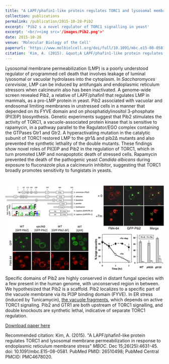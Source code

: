 ```yaml
---
title: "A LAPF/phafin1-like protein regulates TORC1 and lysosomal membrane permeabilization in response to endoplasmic reticulum membrane stress"
collection: publications
permalink: /publication/2015-10-28-Pib2
excerpt: 'Pib2 s a novel regulator of TORC1 signalling in yeast'
excerpt: '<br/><img src='/images/Pib2.png'>'
date: 2015-10-28
venue: 'Molecular Biology of the Cell'
paperurl: 'https://www.molbiolcell.org/doi/full/10.1091/mbc.e15-08-0581'
citation: 'Kim, A. (2015). &quot;A LAPF/phafin1-like protein regulates TORC1 and lysosomal membrane permeabilization in response to endoplasmic reticulum membrane stress&quot; <i>MBOC</i>. Dec 15;26(25):4631-45. doi: 10.1091/mbc.E15-08-0581. PubMed PMID: 26510498; PubMed Central PMCID: PMC4678020.'
---
```

Lysosomal membrane permeabilization (LMP) is a poorly understood regulator of programmed cell death that involves leakage of luminal lysosomal or vacuolar hydrolases into the cytoplasm. In <i>Saccharomyces cerevisiae</i>, LMP can be induced by antifungals and endoplasmic reticulum stressors when calcineurin also has been inactivated. A genome-wide screen revealed Pib2, a relative of LAPF/phafin1 that regulates LMP in mammals, as a pro-LMP protein in yeast. Pib2 associated with vacuolar and endosomal limiting membranes in unstressed cells in a manner that depended on its FYVE domain and on phosphatidylinositol 3-phosphate (PI(3)P) biosynthesis. Genetic experiments suggest that Pib2 stimulates the activity of TORC1, a vacuole-associated protein kinase that is sensitive to rapamycin, in a pathway parallel to the Ragulator/EGO complex containing the GTPases Gtr1 and Gtr2. A hyperactivating mutation in the catalytic subunit of TORC1 restored LMP to the gtr1∆ and pib2∆ mutants and also prevented the synthetic lethality of the double mutants. These findings show novel roles of PI(3)P and Pib2 in the regulation of TORC1, which in turn promoted LMP and nonapoptotic death of stressed cells. Rapamycin prevented the death of the pathogenic yeast <i>Candida albicans</i> during exposure to fluconazole plus a calcineurin inhibitor, suggesting that TORC1 broadly promotes sensitivity to fungistats in yeasts.

<br/><img src='/images/Pib2.png'>

Specific domains of Pib2 are highly conserved in distant fungal species with a few present in the human genome, with unconserved region in between. We hypothesized that Pib2 is a scaffold. Pib2 localizes to a specific part of the vacuole membrane via its PI3P binding domain (FYVE). In ER stress (induced by Tunicamycin), [the vacuole fragments](https://www.jbc.org/content/287/23/19029.long), which depends on active TORC1 signaling. Pib2 and GTR1 are both upstream of TORC1 signalling, and double knockouts are synthetic lethal, indicative of separate TORC1 regulation.

[Download paper here](https://www.molbiolcell.org/doi/full/10.1091/mbc.e15-08-0581)

Recommended citation: Kim, A. (2015). &quot;A LAPF/phafin1-like protein regulates TORC1 and lysosomal membrane permeabilization in response to endoplasmic reticulum membrane stress&quot; <i>MBOC</i>. Dec 15;26(25):4631-45. doi: 10.1091/mbc.E15-08-0581. PubMed PMID: 26510498; PubMed Central PMCID: PMC4678020.
